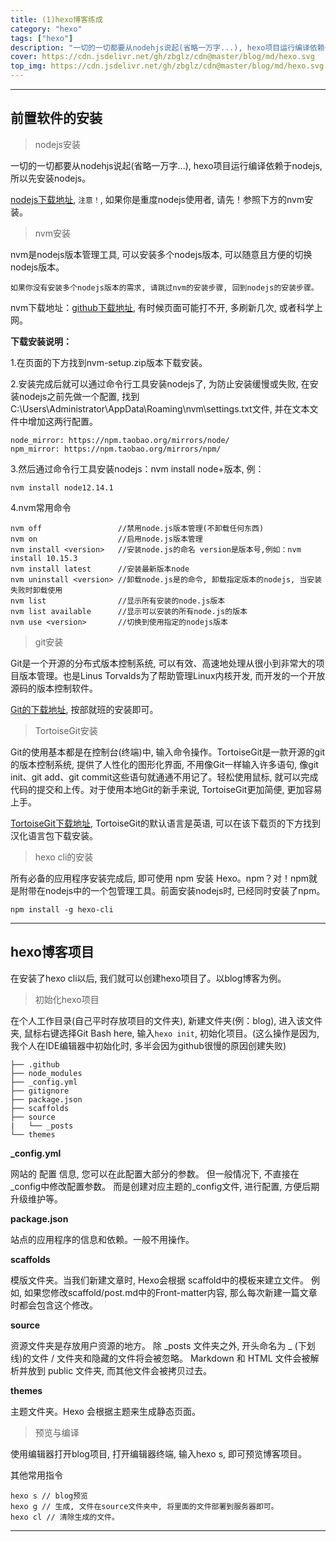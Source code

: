 ```yaml
---
title: (1)hexo博客练成
category: "hexo"
tags: ["hexo"]
description: "一切的一切都要从nodehjs说起(省略一万字...), hexo项目运行编译依赖于nodejs, 所以先安装nodejs。"
cover: https://cdn.jsdelivr.net/gh/zbglz/cdn@master/blog/md/hexo.svg
top_img: https://cdn.jsdelivr.net/gh/zbglz/cdn@master/blog/md/hexo.svg
---
```


***

## 前置软件的安装

> nodejs安装

一切的一切都要从nodehjs说起(省略一万字...), hexo项目运行编译依赖于nodejs, 所以先安装nodejs。

[nodejs下载地址](https://nodejs.org/en/), `注意！`, 如果你是重度nodejs使用者, 请先！参照下方的nvm安装。

> nvm安装

nvm是nodejs版本管理工具, 可以安装多个nodejs版本, 可以随意且方便的切换nodejs版本。

`如果你没有安装多个nodejs版本的需求, 请跳过nvm的安装步骤, 回到nodejs的安装步骤。`

nvm下载地址：[github下载地址](https://github.com/coreybutler/nvm-windows/releases), 有时候页面可能打不开, 多刷新几次, 或者科学上网。

**下载安装说明：**

1.在页面的下方找到nvm-setup.zip版本下载安装。

2.安装完成后就可以通过命令行工具安装nodejs了, 为防止安装缓慢或失败, 在安装nodejs之前先做一个配置, 找到C:\Users\Administrator\AppData\Roaming\nvm\settings.txt文件, 并在文本文件中增加这两行配置。

    node_mirror: https://npm.taobao.org/mirrors/node/
    npm_mirror: https://npm.taobao.org/mirrors/npm/

3.然后通过命令行工具安装nodejs：nvm install node+版本, 例：

    nvm install node12.14.1

4.nvm常用命令

    nvm off                 //禁用node.js版本管理(不卸载任何东西)
    nvm on                  //启用node.js版本管理
    nvm install <version>   //安装node.js的命名 version是版本号,例如：nvm install 10.15.3
    nvm install latest      //安装最新版本node
    nvm uninstall <version> //卸载node.js是的命令, 卸载指定版本的nodejs, 当安装失败时卸载使用
    nvm list                //显示所有安装的node.js版本
    nvm list available      //显示可以安装的所有node.js的版本
    nvm use <version>       //切换到使用指定的nodejs版本

> git安装

Git是一个开源的分布式版本控制系统, 可以有效、高速地处理从很小到非常大的项目版本管理。也是Linus Torvalds为了帮助管理Linux内核开发, 而开发的一个开放源码的版本控制软件。

[Git的下载地址](https://git-scm.com/), 按部就班的安装即可。

> TortoiseGit安装

Git的使用基本都是在控制台(终端)中, 输入命令操作。TortoiseGit是一款开源的git的版本控制系统, 提供了人性化的图形化界面, 不用像Git一样输入许多语句, 像git init、git add、git commit这些语句就通通不用记了。轻松使用鼠标, 就可以完成代码的提交和上传。对于使用本地Git的新手来说, TortoiseGit更加简便, 更加容易上手。

[TortoiseGit下载地址](https://tortoisegit.org/download/), TortoiseGit的默认语言是英语, 可以在该下载页的下方找到汉化语言包下载安装。

> hexo cli的安装

所有必备的应用程序安装完成后, 即可使用 npm 安装 Hexo。npm？对！npm就是附带在nodejs中的一个包管理工具。前面安装nodejs时, 已经同时安装了npm。

    npm install -g hexo-cli

***

## hexo博客项目

在安装了hexo cli以后, 我们就可以创建hexo项目了。以blog博客为例。

> 初始化hexo项目

在个人工作目录(自己平时存放项目的文件夹), 新建文件夹(例：blog), 进入该文件夹, 鼠标右键选择Git Bash here, 输入`hexo init`, 初始化项目。(这么操作是因为, 我个人在IDE编辑器中初始化时, 多半会因为github很慢的原因创建失败)

    ├── .github
    ├── node_modules
    ├── _config.yml
    ├── gitignore
    ├── package.json
    ├── scaffolds
    ├── source
    |   └── _posts
    └── themes

**_config.yml**

网站的 配置 信息, 您可以在此配置大部分的参数。
但一般情况下, 不直接在_config中修改配置参数。
而是创建对应主题的_config文件, 进行配置, 方便后期升级维护等。

**package.json**

站点的应用程序的信息和依赖。一般不用操作。

**scaffolds**

模版文件夹。当我们新建文章时, Hexo会根据 scaffold中的模板来建立文件。
例如, 如果您修改scaffold/post.md中的Front-matter内容, 
那么每次新建一篇文章时都会包含这个修改。

**source**

资源文件夹是存放用户资源的地方。
除 _posts 文件夹之外, 
开头命名为 _ (下划线)的文件 / 文件夹和隐藏的文件将会被忽略。
Markdown 和 HTML 文件会被解析并放到 public 文件夹, 
而其他文件会被拷贝过去。

**themes**

主题文件夹。Hexo 会根据主题来生成静态页面。

> 预览与编译

使用编辑器打开blog项目, 打开编辑器终端, 输入hexo s, 即可预览博客项目。

其他常用指令

    hexo s // blog预览
    hexo g // 生成, 文件在source文件夹中, 将里面的文件部署到服务器即可。
    hexo cl // 清除生成的文件。

***
